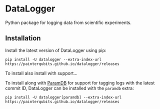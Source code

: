 # DataLogger

<!-- start introduction -->

Python package for logging data from scientific experiments.

<!-- end introduction -->

## Installation

<!-- start installation -->

Install the latest version of DataLogger using pip:

```
pip install -U datalogger --extra-index-url https://painterqubits.github.io/datalogger/releases
```

To install also install with support...

To install along with [ParamDB] for support for tagging logs with the latest commit ID,
DataLogger can be installed with the `paramdb` extra:

```
pip install -U datalogger[paramdb] --extra-index-url https://painterqubits.github.io/datalogger/releases
```

[ParamDB]: https://paramdb.readthedocs.io/en/stable/

<!-- end installation -->
